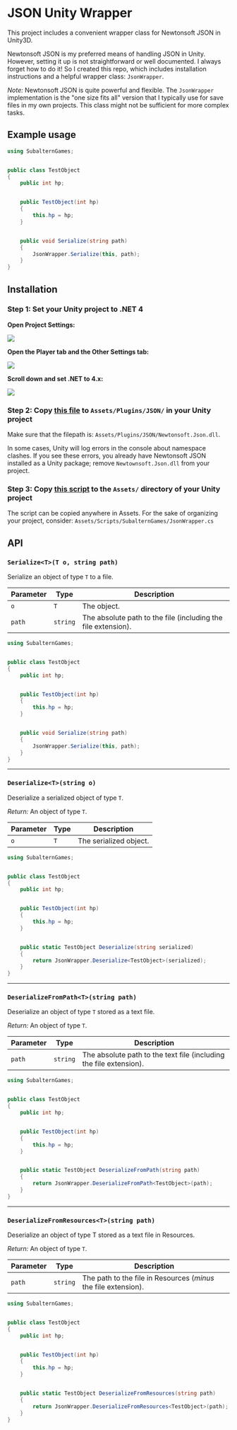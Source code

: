 # JSON Unity Wrapper

This project includes a convenient wrapper class for Newtonsoft JSON in Unity3D.

Newtonsoft JSON is my preferred means of handling JSON in Unity. However, setting it up is not straightforward or well documented. I always forget how to do it! So I created this repo, which includes installation instructions and a helpful wrapper class: `JsonWrapper`. 

*Note:* Newtonsoft JSON is quite powerful and flexible. The `JsonWrapper` implementation is the "one size fits all" version that I typically use for save files in my own projects. This class might not be sufficient for more complex tasks.

## Example usage

```c#
using SubalternGames;


public class TestObject
{
    public int hp;


    public TestObject(int hp)
    {
        this.hp = hp;
    }


    public void Serialize(string path)
    {
        JsonWrapper.Serialize(this, path);
    }
}
```

## Installation

### Step 1: Set your Unity project to .NET 4

**Open Project Settings:**

![](doc/images/0_project_settings.png)

**Open the Player tab and the Other Settings tab:**

![](doc/images/1_other_settings.png)

**Scroll down and set .NET to 4.x:**

![](doc/images/2_net_4.png)

### Step 2: Copy [this file](https://github.com/subalterngames/json_wrapper/raw/main/Assets/Plugins/JSON/Newtonsoft.Json.dll) to `Assets/Plugins/JSON/` in your Unity project

Make sure that the filepath is: `Assets/Plugins/JSON/Newtonsoft.Json.dll`.

In some cases, Unity will log errors in the console about namespace clashes. If you see these errors, you already have Newtonsoft JSON installed as a Unity package; remove `Newtownsoft.Json.dll` from your project.

### Step 3: Copy [this script](https://raw.githubusercontent.com/subalterngames/json_wrapper/main/Assets/Scripts/JsonWrapper.cs) to the `Assets/` directory of your Unity project

The script can be copied anywhere in Assets. For the sake of organizing your project, consider: `Assets/Scripts/SubalternGames/JsonWrapper.cs`

## API

### `Serialize<T>(T o, string path)`

Serialize an object of type `T` to a file.

| Parameter | Type     | Description                                                  |
| --------- | -------- | ------------------------------------------------------------ |
| `o`       | `T`      | The object.                                                  |
| `path`    | `string` | The absolute path to the file (including the file extension). |

```c#
using SubalternGames;


public class TestObject
{
    public int hp;


    public TestObject(int hp)
    {
        this.hp = hp;
    }


    public void Serialize(string path)
    {
        JsonWrapper.Serialize(this, path);
    }
}
```

***

### `Deserialize<T>(string o)`

Deserialize a serialized object of type `T`.

*Return:* An object of type `T`.

| Parameter | Type | Description            |
| --------- | ---- | ---------------------- |
| `o`       | `T`  | The serialized object. |

```c#
using SubalternGames;


public class TestObject
{
    public int hp;


    public TestObject(int hp)
    {
        this.hp = hp;
    }


    public static TestObject Deserialize(string serialized)
    {
        return JsonWrapper.Deserialize<TestObject>(serialized);
    }
}
```

***

### `DeserializeFromPath<T>(string path)`

Deserialize an object of type `T` stored as a text file.

*Return:* An object of type `T`.

| Parameter | Type     | Description                                                  |
| --------- | -------- | ------------------------------------------------------------ |
| `path`    | `string` | The absolute path to the text file (including the file extension). |

```c#
using SubalternGames;


public class TestObject
{
    public int hp;


    public TestObject(int hp)
    {
        this.hp = hp;
    }


    public static TestObject DeserializeFromPath(string path)
    {
        return JsonWrapper.DeserializeFromPath<TestObject>(path);
    }
}
```

***

### `DeserializeFromResources<T>(string path)`

Deserialize an object of type T stored as a text file in Resources.

*Return:* An object of type `T`.

| Parameter | Type     | Description                                                  |
| --------- | -------- | ------------------------------------------------------------ |
| `path`    | `string` | The path to the file in Resources (*minus* the file extension). |

```c#
using SubalternGames;


public class TestObject
{
    public int hp;


    public TestObject(int hp)
    {
        this.hp = hp;
    }


    public static TestObject DeserializeFromResources(string path)
    {
        return JsonWrapper.DeserializeFromResources<TestObject>(path);
    }
}
```

